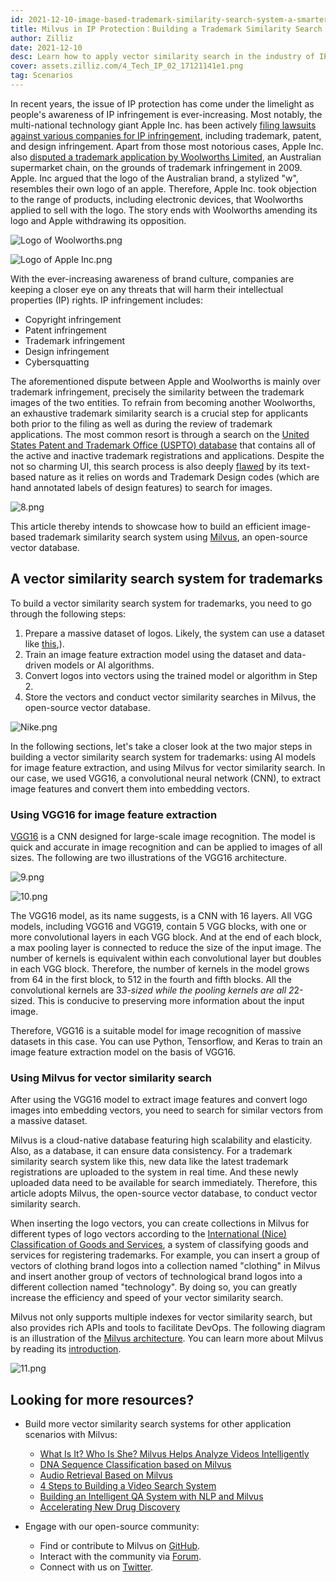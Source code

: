 ```yaml
---
id: 2021-12-10-image-based-trademark-similarity-search-system-a-smarter-solution-to-ip-protection.md
title: Milvus in IP Protection：Building a Trademark Similarity Search System with Milvus 
author: Zilliz
date: 2021-12-10
desc: Learn how to apply vector similarity search in the industry of IP protection.
cover: assets.zilliz.com/4_Tech_IP_02_17121141e1.png
tag: Scenarios
---
```


In recent years, the issue of IP protection has come under the limelight as people's awareness of IP infringement is ever-increasing. Most notably, the multi-national technology giant Apple Inc. has been actively [filing lawsuits against various companies for IP infringement](https://en.wikipedia.org/wiki/Apple_Inc._litigation), including trademark, patent, and design infringement. Apart from those most notorious cases, Apple Inc. also [disputed a trademark application by Woolworths Limited](https://www.smh.com.au/business/apple-bites-over-woolworths-logo-20091005-ghzr.html), an Australian supermarket chain, on the grounds of trademark infringement in 2009.  Apple. Inc argued that the logo of the Australian brand, a stylized "w", resembles their own logo of an apple. Therefore, Apple Inc. took objection to the range of products, including electronic devices, that Woolworths applied to sell with the logo. The story ends with Woolworths amending its logo and Apple withdrawing its opposition.

![Logo of Woolworths.png](https://assets.zilliz.com/Logo_of_Woolworths_b04ece5b20.png "Logo of Woolworths.")


![Logo of Apple Inc.png](https://assets.zilliz.com/Logo_of_Apple_Inc_181e5bd5f8.png "Logo of Apple Inc.")



With the ever-increasing awareness of brand culture, companies are keeping a closer eye on any threats that will harm their intellectual properties (IP) rights. IP infringement includes:

- Copyright infringement
- Patent infringement
- Trademark infringement
- Design infringement
- Cybersquatting

The aforementioned dispute between Apple and Woolworths is mainly over trademark infringement, precisely the similarity between the trademark images of the two entities. To refrain from becoming another Woolworths, an exhaustive trademark similarity search is a crucial step for applicants both prior to the filing as well as during the review of trademark applications. The most common resort is through a search on the [United States Patent and Trademark Office (USPTO) database](https://tmsearch.uspto.gov/bin/gate.exe?f=login&p_lang=english&p_d=trmk) that contains all of the active and inactive trademark registrations and applications. Despite the not so charming UI, this search process is also deeply [flawed](https://doi.org/10.1007/978-3-319-92270-6_27. ) by its text-based nature as it relies on words and Trademark Design codes (which are hand annotated labels of design features) to search for images.

![8.png](https://assets.zilliz.com/image_8_b2fff6ca11.png "The text-based trademark search options offered by the Trademark Electronic Search System (TESS).")


This article thereby intends to showcase how to build an efficient image-based trademark similarity search system using [Milvus](http://milvus.io), an open-source vector database.

## A vector similarity search system for trademarks

To build a vector similarity search system for trademarks, you need to go through the following steps:

1. Prepare a massive dataset of logos. Likely, the system can use a dataset like [this](https://developer.uspto.gov/product/trademark-24-hour-box-and-supplemental),).
2. Train an image feature extraction model using the dataset and data-driven models or AI algorithms.
3. Convert logos into vectors using the trained model or algorithm in Step 2.
4. Store the vectors and conduct vector similarity searches in Milvus, the open-source vector database.

![Nike.png](https://assets.zilliz.com/trademark_system_e9700df555.png "A demo of the vector similarity search system for trademarks.")


In the following sections, let's take a closer look at the two major steps in building a vector similarity search system for trademarks: using AI models for image feature extraction, and using Milvus for vector similarity search. In our case, we used VGG16, a convolutional neural network (CNN), to extract image features and convert them into embedding vectors.

### Using VGG16 for image feature extraction

[VGG16](https://medium.com/@mygreatlearning/what-is-vgg16-introduction-to-vgg16-f2d63849f615) is a CNN designed for large-scale image recognition. The model is quick and accurate in image recognition and can be applied to images of all sizes. The following are two illustrations of the VGG16 architecture.

![9.png](https://assets.zilliz.com/vgg16_layers_9e621f62cc.png "VGG16 layers")

![10.png](https://assets.zilliz.com/vgg16_architecture_992614e882.png "VGG16 architecture")

The VGG16 model, as its name suggests, is a CNN with 16 layers. All VGG models, including VGG16 and VGG19, contain 5 VGG blocks, with one or more convolutional layers in each VGG block. And at the end of each block, a max pooling layer is connected to reduce the size of the input image. The number of kernels is equivalent within each convolutional layer but doubles in each VGG block. Therefore, the number of kernels in the model grows from 64 in the first block, to 512 in the fourth and fifth blocks. All the convolutional kernels are 3*3-sized while the pooling kernels are all 2*2-sized. This is conducive to preserving more information about the input image.

Therefore, VGG16 is a suitable model for image recognition of massive datasets in this case. You can use Python, Tensorflow, and Keras to train an image feature extraction model on the basis of VGG16.

### Using Milvus for vector similarity search

After using the VGG16 model to extract image features and convert logo images into embedding vectors, you need to search for similar vectors from a massive dataset. 

Milvus is a cloud-native database featuring high scalability and elasticity. Also, as a database, it can ensure data consistency. For a trademark similarity search system like this, new data like the latest trademark registrations are uploaded to the system in real time. And these newly uploaded data need to be available for search immediately. Therefore, this article adopts Milvus, the open-source vector database, to conduct vector similarity search.

When inserting the logo vectors, you can create collections in Milvus for different types of logo vectors according to the [International (Nice) Classification of Goods and Services](https://en.wikipedia.org/wiki/International_(Nice)_Classification_of_Goods_and_Services), a system of classifying goods and services for registering trademarks. For example, you can insert a group of vectors of clothing brand logos into a collection named "clothing" in Milvus and insert another group of vectors of technological brand logos into a different collection named "technology". By doing so, you can greatly increase the efficiency and speed of your vector similarity search.

Milvus not only supports multiple indexes for vector similarity search, but also provides rich APIs and tools to facilitate DevOps. The following diagram is an illustration of the [Milvus architecture](https://milvus.io/docs/v2.0.0/architecture_overview.md). You can learn more about Milvus by reading its [introduction](https://milvus.io/docs/v2.0.0/overview.md).

![11.png](https://assets.zilliz.com/milvus_architecture_ea45a5ab53.png "The Milvus architecture.")


## Looking for more resources?

- Build more vector similarity search systems for other application scenarios with Milvus:
  - [What Is It? Who Is She? Milvus Helps Analyze Videos Intelligently](https://milvus.io/blog/2021-10-10-milvus-helps-analys-vedios.md?page=1#all)
  - [DNA Sequence Classification based on Milvus](https://milvus.io/blog/dna-sequence-classification-based-on-milvus.md?page=2#all)
  - [Audio Retrieval Based on Milvus](https://milvus.io/blog/audio-retrieval-based-on-milvus.md?page=2#all)
  - [4 Steps to Building a Video Search System](https://milvus.io/blog/building-video-search-system-with-milvus.md?page=6#all)
  - [Building an Intelligent QA System with NLP and Milvus](https://milvus.io/blog/building-intelligent-chatbot-with-nlp-and-milvus.md?page=6#all)
  - [Accelerating New Drug Discovery](https://milvus.io/blog/molecular-structure-similarity-with-milvus.md?page=7#all)

- Engage with our open-source community:
  - Find or contribute to Milvus on [GitHub](https://bit.ly/307b7jC).
  - Interact with the community via [Forum](https://bit.ly/3qiyTEk).
  - Connect with us on [Twitter](https://bit.ly/3ob7kd8).